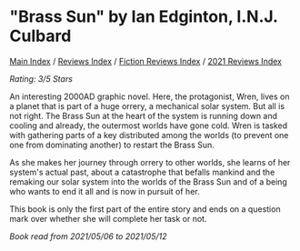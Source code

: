 # "Brass Sun" by Ian Edginton, I.N.J. Culbard

[Main Index](../../../README.md) / [Reviews Index](../../README.md) / [Fiction Reviews Index](../README.md) / [2021 Reviews Index](README.md)

*Rating: 3/5 Stars*

An interesting 2000AD graphic novel. Here, the protagonist, Wren, lives on a planet that is part of a huge orrery, a mechanical solar system. But all is not right. The Brass Sun at the heart of the system is running down and cooling and already, the outermost worlds have gone cold. Wren is tasked with gathering parts of a key distributed among the worlds (to prevent one one from dominating another) to restart the Brass Sun.

As she makes her journey through orrery to other worlds, she learns of her system's actual past, about a catastrophe that befalls mankind and the remaking our solar system into the worlds of the Brass Sun and of a being who wants to end it all and is now in pursuit of her.

This book is only the first part of the entire story and ends on a question mark over whether she will complete her task or not.

*Book read from 2021/05/06 to 2021/05/12*
